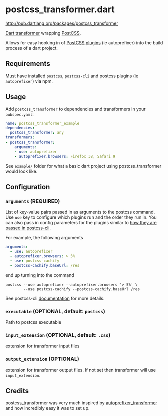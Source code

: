 # postcss_transformer.dart
http://pub.dartlang.org/packages/postcss_transformer

[Dart transformer](https://www.dartlang.org/tools/pub/glossary.html#transformer) wrapping [PostCSS](https://github.com/postcss/postcss).

Allows for easy hooking in of [PostCSS plugins](http://postcss.parts/) (ie autoprefixer) into the build process of a dart project.

## Requirements
Must have installed `postcss`, `postcss-cli` and postcss plugins (ie `autoprefixer`) via npm.

## Usage
Add `postcss_transformer` to dependencies and transformers in your `pubspec.yaml`:
```yaml
name: postcss_transformer_example
dependencies:
  postcss_transformer: any
transformers:
- postcss_transformer:
    arguments:
    - use: autoprefixer
    - autoprefixer.browsers: Firefox 38, Safari 9
```
See `example/` folder for what a basic dart project using postcss_transformer would look like.

## Configuration
### `arguments` (REQUIRED)
List of key-value pairs passed in as arguments to the postcss command. Use `use` key to configure which plugins run and the order they run in. You can also pass in config parameters for the plugins similar to [how they are passed in postcss-cli](https://github.com/code42day/postcss-cli#examples).

For example, the following arguments
```yaml
arguments:
  - use: autoprefixer
  - autoprefixer.browsers: > 5%
  - use: postcss-cachify
  - postcss-cachify.baseUrl: /res
```
end up turning into the command
```
postcss --use autoprefixer --autoprefixer.browsers '> 5%' \
        --use postcss-cachify --postcss-cachify.baseUrl /res
```

See postcss-cli [documentation](https://github.com/code42day/postcss-cli#usage) for more details.
### `executable` (OPTIONAL, default: `postcss`)
Path to postcss executable
### `input_extension` (OPTIONAL, default: `.css`)
extension for transformer input files
### `output_extension` (OPTIONAL)
extension for transformer output files. If not set then transformer will use `input_extension`.

## Credits
postcss_transformer was very much inspired by [autoprefixer_transformer](https://github.com/localvoid/autoprefixer_transformer) and how incredibly easy it was to set up.
